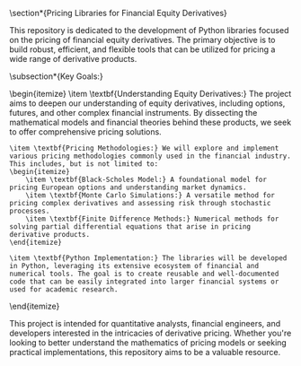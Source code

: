\section*{Pricing Libraries for Financial Equity Derivatives}

This repository is dedicated to the development of Python libraries focused on the pricing of financial equity derivatives. The primary objective is to build robust, efficient, and flexible tools that can be utilized for pricing a wide range of derivative products.

\subsection*{Key Goals:}

\begin{itemize}
    \item \textbf{Understanding Equity Derivatives:} The project aims to deepen our understanding of equity derivatives, including options, futures, and other complex financial instruments. By dissecting the mathematical models and financial theories behind these products, we seek to offer comprehensive pricing solutions.

    \item \textbf{Pricing Methodologies:} We will explore and implement various pricing methodologies commonly used in the financial industry. This includes, but is not limited to:
    \begin{itemize}
        \item \textbf{Black-Scholes Model:} A foundational model for pricing European options and understanding market dynamics.
        \item \textbf{Monte Carlo Simulations:} A versatile method for pricing complex derivatives and assessing risk through stochastic processes.
        \item \textbf{Finite Difference Methods:} Numerical methods for solving partial differential equations that arise in pricing derivative products.
    \end{itemize}

    \item \textbf{Python Implementation:} The libraries will be developed in Python, leveraging its extensive ecosystem of financial and numerical tools. The goal is to create reusable and well-documented code that can be easily integrated into larger financial systems or used for academic research.
\end{itemize}

This project is intended for quantitative analysts, financial engineers, and developers interested in the intricacies of derivative pricing. Whether you're looking to better understand the mathematics of pricing models or seeking practical implementations, this repository aims to be a valuable resource.

